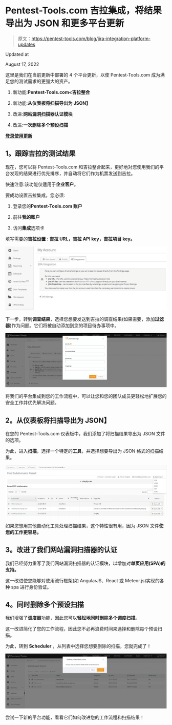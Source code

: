 # Pentest-Tools.com 吉拉集成，将结果导出为 JSON 和更多平台更新

> 原文：<https://pentest-tools.com/blog/jira-integration-platform-updates>

Updated at

August 17, 2022

这里是我们在当前更新中部署的 4 个平台更新，以使 Pentest-Tools.com 成为满足您的测试需求的更强大的资产。

1.  新功能:**Pentest-Tools.com<吉拉整合**

2.  新功能:**从仪表板将扫描导出为 JSON】**

3.  改进:**网站漏洞扫描器认证模块**

4.  改进:**一次删除多个预设扫描**

[**登录使用更新**](https://pentest-tools.com)

## **1。跟踪吉拉的测试结果**

现在，您可以将 Pentest-Tools.com 和吉拉整合起来，更好地对您使用我们的平台发现的结果进行优先排序，并自动将它们作为机票发送到吉拉。

快速注意:该功能仅适用于**企业客户**。

要成功设置吉拉集成，您必须:

1.  登录您的**Pentest-Tools.com 账户**

2.  前往**我的账户**

3.  访问**集成**选项卡

填写需要的**吉拉设置** : **吉拉 URL，吉拉 API key，吉拉项目 key。**

![Jira settings account pentest-tools.com](img/709bdb5fbd9247b4cf56ca6c4b0e78c6.png)

下一步，转到**调查结果**，选择您想要发送到吉拉的调查结果(如果需要，添加**过滤器**)作为问题。它们将被自动添加到您的项目待办事项中。

![jira configuration settings ](img/56d169828ff76a42e892e85a3ea64804.png)

将我们的平台集成到您的工作流程中，可以让您和您的团队成员更轻松地扩展您的安全工作并优先解决问题。

## **2。从仪表板将扫描导出为 JSON】**

在您的 Pentest-Tools.com 仪表板中，我们添加了将扫描结果导出为 JSON 文件的选项。

为此，进入**扫描**，选择一个特定的**工具**，并选择想要导出为 JSON 格式的扫描结果。

![Export scans as JSON pentest-tools.com](img/51ad1000a793dd4610dc18d62337e70d.png)

如果您想用其他自动化工具处理扫描结果，这个特性很有用，因为 JSON 文件**使您的工作更容易。**

## **3。改进了我们网站漏洞扫描器的认证**

我们已经努力重写了我们网站漏洞扫描器的认证模块，以增加对**单页应用(SPA)的支持。**

这一改进使您能够对使用流行框架(如 AngularJS、React 或 Meteor.js)实现的各种 spa 进行身份验证。

<template x-if="showVideo"></template>

## **4。同时删除多个预设扫描**

我们增强了**调度器**功能，因此您可以**轻松地同时删除多个调度扫描**。

这一改进简化了您的工作流程，因此您不必再浪费时间来选择和删除每个预设扫描。

为此，转到 **Scheduler** ，从列表中选择您想要删除的扫描，您就完成了！

![Delete multiple scheduled scans](img/bf445359fa85211c790562d7fcceada1.png)

尝试一下新的平台功能，看看它们如何改进您的工作流程和扫描结果！